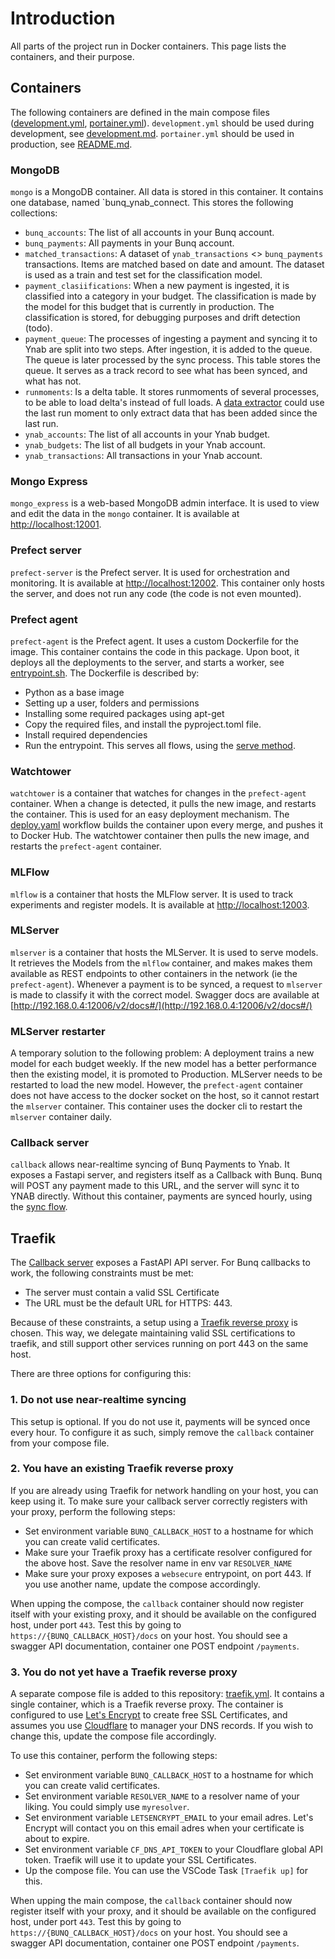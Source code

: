 # Introduction
All parts of the project run in Docker containers. This page lists the containers, and their purpose.

## Containers
The following containers are defined in the main compose files ([development.yml](../docker/development.yml), [portainer.yml](../docker/portainer.yaml)). `development.yml` should be used during development, see [development.md](./development.md). `portainer.yml` should be used in production, see [README.md](../README.md).
### MongoDB
`mongo` is a MongoDB container. All data is stored in this container. It contains one database, named `bunq_ynab_connect. This stores the following collections:
- `bunq_accounts`: The list of all accounts in your Bunq account.
- `bunq_payments`: All payments in your Bunq account. 
- `matched_transactions`: A dataset of `ynab_transactions` <> `bunq_payments` transactions. Items are matched based on date and amount. The dataset is used as a train and test set for the classification model.
- `payment_clasiifications`: When a new payment is ingested, it is classified into a category in your budget. The classification is made by the model for this budget that is currently in production. The classification is stored, for debugging purposes and drift detection (todo).
- `payment_queue`: The processes of ingesting a payment and syncing it to Ynab are split into two steps. After ingestion, it is added to the queue. The queue is later processed by the sync process. This table stores the queue. It serves as a track record to see what has been synced, and what has not.
- `runmoments`: Is a delta table. It stores runmoments of several processes, to be able to load delta's instead of full loads. A [data extractor](/bunq_ynab_connect/data/data_extractors/) could use the last run moment to only extract data that has been added since the last run.
- `ynab_accounts`: The list of all accounts in your Ynab budget.
- `ynab_budgets`: The list of all budgets in your Ynab account.
- `ynab_transactions`: All transactions in your Ynab account. 

### Mongo Express
`mongo_express` is a web-based MongoDB admin interface. It is used to view and edit the data in the `mongo` container. It is available at [http://localhost:12001](http://localhost:12001).

### Prefect server
`prefect-server` is the Prefect server. It is used for orchestration and monitoring. It is available at [http://localhost:12002](http://localhost:12002). This container only hosts the server, and does not run any code (the code is not even mounted). 

### Prefect agent
`prefect-agent` is the Prefect agent. It uses a custom Dockerfile for the image. This container contains the code in this package. Upon boot, it deploys all the deployments to the server, and starts a worker, see [entrypoint.sh](/docker/entrypoint.sh).
The Dockerfile is described by:
- Python as a base image
- Setting up a user, folders and permissions
- Installing some required packages using apt-get
- Copy the required files, and install the pyproject.toml file. 
- Install required dependencies
- Run the entrypoint. This serves all flows, using the [serve method](https://docs-3.prefect.io/3.0/deploy/run-flows-in-local-processes). 

### Watchtower
`watchtower` is a container that watches for changes in the `prefect-agent` container. When a change is detected, it pulls the new image, and restarts the container. This is used for an easy deployment mechanism. The [deploy.yaml](/.github/workflows/deploy.yaml) workflow builds the container upon every merge, and pushes it to Docker Hub. The watchtower container then pulls the new image, and restarts the `prefect-agent` container. 

### MLFlow
`mlflow` is a container that hosts the MLFlow server. It is used to track experiments and register models. It is available at [http://localhost:12003](http://localhost:12003).

### MLServer
`mlserver` is a container that hosts the MLServer. It is used to serve models. It retrieves the Models from the `mlflow` container, and makes makes them available as REST endpoints to other containers in the network (ie the `prefect-agent`). Whenever a payment is to be synced, a request to `mlserver` is made to classify it with the correct model. Swagger docs are available at [http://192.168.0.4:12006/v2/docs#/](http://192.168.0.4:12006/v2/docs#/)

### MLServer restarter
A temporary solution to the following problem:
A deployment trains a new model for each budget weekly. If the new model has a better performance then the existing model, it is promoted to Production. MLServer needs to be restarted to load the new model. However, the `prefect-agent` container does not have access to the docker socket on the host, so it cannot restart the `mlserver` container. 
This container uses the docker cli to restart the `mlserver` container daily. 

### Callback server
`callback` allows near-realtime syncing of Bunq Payments to Ynab. It exposes a Fastapi server, and registers itself as a Callback with Bunq. Bunq will POST any payment made to this URL, and the server will sync it to YNAB directly. Without this container, payments are synced hourly, using the [sync flow](./orchestration.md#deployments).

## Traefik
The [Callback server](#callback-server) exposes a FastAPI API server. For Bunq callbacks to work, the following constraints must be met:
- The server must contain a valid SSL Certificate
- The URL must be the default URL for HTTPS: 443. 

Because of these constraints, a setup using a [Traefik reverse proxy](https://doc.traefik.io/traefik/getting-started/quick-start/) is chosen. This way, we delegate maintaining valid SSL certifications to traefik, and still support other services running on port 443 on the same host. 

There are three options for configuring this:
### 1. Do not use near-realtime syncing
This setup is optional. If you do not use it, payments will be synced once every hour. To configure it as such, simply remove the `callback` container from your compose file. 

### 2. You have an existing Traefik reverse proxy
If you are already using Traefik for network handling on your host, you can keep using it. To make sure your callback server correctly registers with your proxy, perform the following steps:
- Set environment variable `BUNQ_CALLBACK_HOST` to a hostname for which you can create valid certificates.
- Make sure your Traefik proxy has a certificate resolver configured for the above host. Save the resolver name in env var `RESOLVER_NAME`
- Make sure your proxy exposes a `websecure` entrypoint, on port 443. If you use another name, update the compose accordingly. 

When upping the compose, the `callback` container should now register itself with your existing proxy, and it should be available on the configured host, under port `443`. Test this by going to `https://{BUNQ_CALLBACK_HOST}/docs` on your host. You should see a swagger API documentation, container one POST endpoint `/payments`. 

### 3. You do not yet have a Traefik reverse proxy
A separate compose file is added to this repository: [traefik.yml](../docker/traefik.yml). It contains a single container, which is a Traefik reverse proxy. The container is configured to use [Let's Encrypt](https://letsencrypt.org/) to create free SSL Certificates, and assumes you use [Cloudflare](https://www.cloudflare.com/) to manager your DNS records. If you wish to change this, update the compose file accordingly. 

To use this container, perform the following steps:
- Set environment variable `BUNQ_CALLBACK_HOST` to a hostname for which you can create valid certificates.
- Set environment variable `RESOLVER_NAME` to a resolver name of your liking. You could simply use `myresolver`.
- Set environment variable `LETSENCRYPT_EMAIL` to your email adres. Let's Encrypt will contact you on this email adres when your certificate is about to expire. 
- Set environment variable `CF_DNS_API_TOKEN` to your Cloudflare global API token. Traefik will use it to update your SSL Certificates. 
- Up the compose file. You can use the VSCode Task `[Traefik up]` for this. 

When upping the main compose, the `callback` container should now register itself with your proxy, and it should be available on the configured host, under port `443`. Test this by going to `https://{BUNQ_CALLBACK_HOST}/docs` on your host. You should see a swagger API documentation, container one POST endpoint `/payments`. 